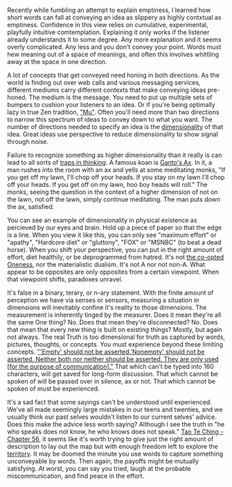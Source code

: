 Recently while fumbling an attempt to explain emptiness, I learned how short words can fall at conveying an idea as slippery as highly contxtual as emptiness. Confidence in this view relies on cumulative, experimental, playfully intuitive comtemplation. Explaining it only works if the listener already understands it to some degree. Any more explanation and it seems overly complicated. Any less and you don't convey your point. Words must hew meaning out of a space of meanings, and often this involves whittling away at the space in one direction. 

A lot of concepts that get conveyed need honing in both directions. As the world is finding out over web calls and various messaging services, different mediums carry different contexts that make conveying ideas pre-honed. The medium is the message. You need to put up multiple sets of bumpers to cushion your listeners to an idea. Or if you're being optimally lazy in true Zen tradition, ["Mu"](https://www.lionsroar.com/does-a-dog-have-buddhanature-well-yes-and-no/). Often you'll need more than two directions to narrow this spectrum of ideas to convey down to what you want. The number of directions needed to specify an idea is the [dimensionality](https://towardsdatascience.com/dimensionality-reduction-for-machine-learning-80a46c2ebb7e) of that idea. Great ideas use perspective to reduce dimensionality to show signal through noise.

Failure to recognize something as higher dimensionality than it really is can lead to all sorts of [traps in thinking](https://slatestarcodex.com/2014/03/24/should-you-reverse-any-advice-you-hear/). A famous koan is [Ganto's Ax](https://www.buddhistdoor.net/features/logical-tolerance-in-buddhism). In it, a man rushes into the room with an ax and yells at some meditating monks, "If you get off my lawn, I'll chop off your heads. If you stay on my lawn I'll chop off your heads. If you get off on my lawn, hoo boy heads will roll." The monks, seeing the question in the context of a higher dimension of not on the lawn, not off the lawn, simply continue meditating. The man puts down the ax, satisfied. 

You can see an example of dimensionality in physical existence as percieved by our eyes and brain. Hold up a piece of paper so that the edge is a line. When you view it like this, you can only see "maximum effort" or "apathy", "Hardcore diet" or "gluttony", "FOX" or "MSNBC" (to beat a dead horse). When you shift your perspective, you can put in the right amount of effort, diet healthily, or be deprogrammed from hatred. It's not [the co-opted Oneness](https://tricycle.org/magazine/we-are-not-one/), nor the materialistic dualism. It's not A nor not non-A. What appear to be opposites are only opposites from a certain viewpoint. When that viewpoint shifts, paradoxes unravel.
 
It's false in a binary, terary, or n-ary statement. With the finite amount of perception we have via senses or sensors, measuring a situation in dimensions will inevitably confine it's reality to those dimensions. The measurement is inherently tinged by the measurer. Does it mean they're all the same One thing? No. Does that mean they're disconnected? No. Does that mean that every new thing is built on existing things? Mostly, but again not always. The real Truth is too dimensional for truth as captured by words, pictures, thoughts, or concepts. You must experience beyond these limiting concepts. ["'Empty' should not be asserted.'Nonempty' should not be asserted. Neither both nor neither should be asserted. They are only used [for the purpose of communication]."](https://en.wikipedia.org/wiki/M%C5%ABlamadhyamakak%C4%81rik%C4%81#22:11) That which can't be typed into 160 characters, will get saved for long-form discussion. That which cannot be spoken of will be passed over in silence, ax or not. That which cannot be spoken of must be experienced.

It's a sad fact that some sayings can't be understood until experienced. We've all made seemingly large mistakes in our teens and twenties, and we usually think our past selves wouldn't listen to our current selves' advice. Does this make the advice less worth saying? Although I see the truth in "he who speaks does not know, he who knows does not speak." [Tao Te Ching - Chapter 56](http://www.with.org/tao_te_ching_en.pdf), it seems like it's worth trying to give just the right amount of description to lay out the map but with enough freedom left to explore the [territory](https://rationalwiki.org/wiki/Mistaking_the_map_for_the_territory). It may be doomed the minute you use words to capture something unconveyable by words. Then again, the payoffs might be mutually satisfying. At worst, you can say you tried, laugh at the probable miscommunication, and find peace in the effort.